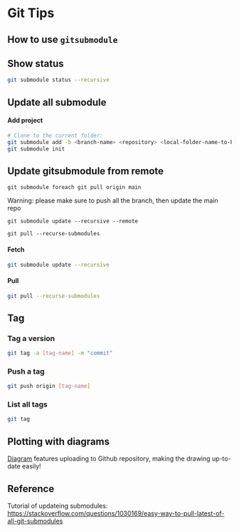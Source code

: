 # Git Tips


## How to use `gitsubmodule`


Show status
-----------

```bash
git submodule status --recursive
```

Update all submodule
--------------------

#### Add project

```bash
# Clone to the current folder: 
git submodule add -b <branch-name> <repository> <local-folder-name-to-be-breated>
git submodule init

```


## Update gitsubmodule from remote

```git
git submodule foreach git pull origin main
```

Warning: please make sure to push all the branch, then update the main repo

```git
git submodule update --recursive --remote
```

```git
git pull --recurse-submodules
```

#### Fetch
```bash
git submodule update --recursive
```

#### Pull
```bash
git pull --recurse-submodules
```


## Tag


### Tag a version

```bash
git tag -a [tag-name] -m "commit"
```

### Push a tag

```bash
git push origin [tag-name]
```

### List all tags

```bash
git tag
```

## Plotting with diagrams

[Diagram](https://app.diagrams.net/) features uploading to Github repository, making the drawing up-to-date easily!


## Reference

Tutorial of updateing submodules: https://stackoverflow.com/questions/1030169/easy-way-to-pull-latest-of-all-git-submodules